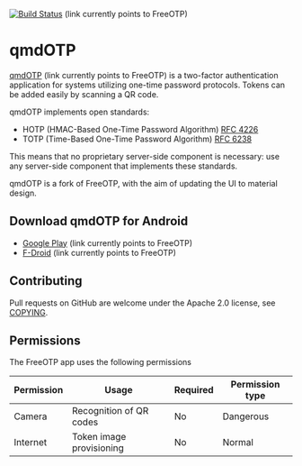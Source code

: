 [![Build Status](https://travis-ci.org/freeotp/freeotp-android.svg?branch=master)](https://travis-ci.org/freeotp/freeotp-android) (link currently points to FreeOTP)

# qmdOTP

[qmdOTP](https://freeotp.github.io/) (link currently points to FreeOTP) is a two-factor authentication application for systems
utilizing one-time password protocols. Tokens can be added easily by scanning a QR code.

qmdOTP implements open standards:

* HOTP (HMAC-Based One-Time Password Algorithm) [RFC 4226](http://www.ietf.org/rfc/rfc4226.txt)
* TOTP (Time-Based One-Time Password Algorithm) [RFC 6238](http://www.ietf.org/rfc/rfc6238.txt)

This means that no proprietary server-side component is necessary: use any server-side component
that implements these standards.

qmdOTP is a fork of FreeOTP, with the aim of updating the UI to material design.

## Download qmdOTP for Android

* [Google
Play](https://play.google.com/store/apps/details?id=org.fedorahosted.freeotp) (link currently points to FreeOTP)
* [F-Droid](https://f-droid.org/packages/org.fedorahosted.freeotp/) (link currently points to FreeOTP)

## Contributing

Pull requests on GitHub are welcome under the Apache 2.0 license, see [COPYING](COPYING).

## Permissions

The FreeOTP app uses the following permissions

| Permission | Usage                    | Required | Permission type |
|------------|--------------------------|----------|-----------------|
| Camera     | Recognition of QR codes  | No       | Dangerous       |
| Internet   | Token image provisioning | No       | Normal          |
